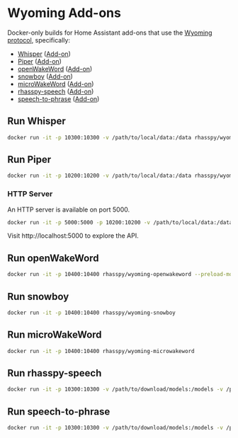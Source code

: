 # Wyoming Add-ons

Docker-only builds for Home Assistant add-ons that use the [Wyoming protocol](https://github.com/rhasspy/rhasspy3/blob/master/docs/wyoming.md), specifically:

* [Whisper](https://hub.docker.com/r/rhasspy/wyoming-whisper) ([Add-on](https://github.com/home-assistant/addons/blob/master/whisper/README.md))
* [Piper](https://hub.docker.com/r/rhasspy/wyoming-piper) ([Add-on](https://github.com/home-assistant/addons/blob/master/piper/README.md))
* [openWakeWord](https://hub.docker.com/r/rhasspy/wyoming-openwakeword) ([Add-on](https://github.com/home-assistant/addons/blob/master/openwakeword/README.md))
* [snowboy](https://hub.docker.com/r/rhasspy/wyoming-snowboy) ([Add-on](https://github.com/rhasspy/hassio-addons/tree/master/snowboy/README.md))
* [microWakeWord](https://hub.docker.com/r/rhasspy/wyoming-microwakeword) ([Add-on](https://github.com/rhasspy/hassio-addons/tree/master/microwakeword/README.md))
* [rhasspy-speech](https://hub.docker.com/r/rhasspy/wyoming-rhasspy-speech) ([Add-on](https://github.com/rhasspy/hassio-addons/tree/master/rhasspy-speech/README.md))
* [speech-to-phrase](https://hub.docker.com/r/rhasspy/wyoming-speech-to-phrase) ([Add-on](https://github.com/home-assistant/addons/blob/master/speech_to_phrase/README.md))


## Run Whisper

``` sh
docker run -it -p 10300:10300 -v /path/to/local/data:/data rhasspy/wyoming-whisper --model tiny-int8 --language en
```


## Run Piper

``` sh
docker run -it -p 10200:10200 -v /path/to/local/data:/data rhasspy/wyoming-piper --voice en_US-lessac-medium
```

### HTTP Server

An HTTP server is available on port 5000.

``` sh
docker run -it -p 5000:5000 -p 10200:10200 -v /path/to/local/data:/data rhasspy/wyoming-piper --voice en_US-lessac-medium
```

Visit http://localhost:5000 to explore the API.

## Run openWakeWord

``` sh
docker run -it -p 10400:10400 rhasspy/wyoming-openwakeword --preload-model 'ok_nabu'
```

## Run snowboy

``` sh
docker run -it -p 10400:10400 rhasspy/wyoming-snowboy
```

## Run microWakeWord

``` sh
docker run -it -p 10400:10400 rhasspy/wyoming-microwakeword
```

## Run rhasspy-speech

``` sh
docker run -it -p 10300:10300 -v /path/to/download/models:/models -v /path/to/train:/train rhasspy/wyoming-rhasspy-speech
```

## Run speech-to-phrase

``` sh
docker run -it -p 10300:10300 -v /path/to/download/models:/models -v /path/to/train:/train rhasspy/wyoming-speech-to-phrase --hass-websocket-uri 'ws://homeassistant.local:8123/api/websocket' --hass-token '<LONG_LIVED_ACCESS_TOKEN>' --retrain-on-start
```
